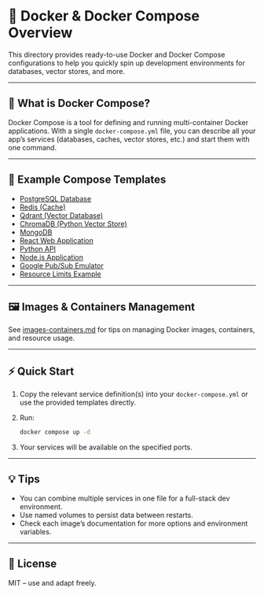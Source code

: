 # 🐳 Docker & Docker Compose Overview

This directory provides ready-to-use Docker and Docker Compose configurations to help you quickly spin up development environments for databases, vector stores, and more.

---

## 🧩 What is Docker Compose?

Docker Compose is a tool for defining and running multi-container Docker applications. With a single `docker-compose.yml` file, you can describe all your app’s services (databases, caches, vector stores, etc.) and start them with one command.

---

## 🚀 Example Compose Templates

- [PostgreSQL Database](./postgresql.yaml)
- [Redis (Cache)](./redis.yaml)
- [Qdrant (Vector Database)](./qdrant.yaml)
- [ChromaDB (Python Vector Store)](./chromadb.yaml)
- [MongoDB](./mongodb.yaml)
- [React Web Application](./react-app.yaml)
- [Python API](./python-api.yaml)
- [Node.js Application](./nodejs-app.yaml)
- [Google Pub/Sub Emulator](./pubsub-emulator.yaml)
- [Resource Limits Example](./limits-example.yaml)

---

## 🖼️ Images & Containers Management

See [images-containers.md](./images-containers.md) for tips on managing Docker images, containers, and resource usage.

---

## ⚡ Quick Start

1. Copy the relevant service definition(s) into your `docker-compose.yml` or use the provided templates directly.
2. Run:

   ```sh
   docker compose up -d
   ```

3. Your services will be available on the specified ports.

---

## 💡 Tips

- You can combine multiple services in one file for a full-stack dev environment.
- Use named volumes to persist data between restarts.
- Check each image’s documentation for more options and environment variables.

---

## 📄 License

MIT – use and adapt freely.
